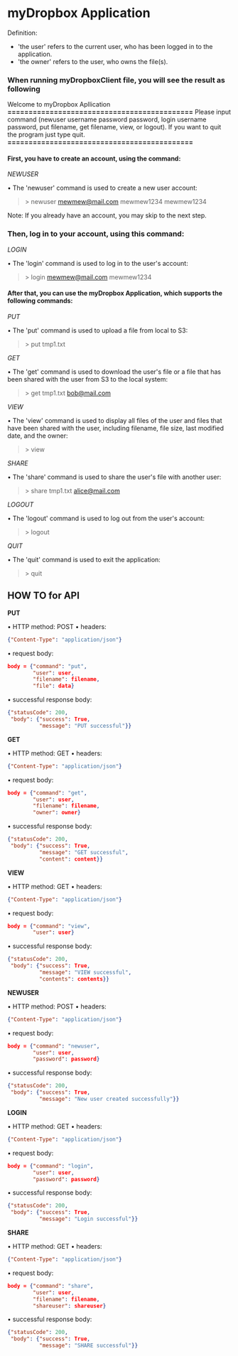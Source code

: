 # **myDropbox Application**

Definition:
- 'the user' refers to the current user, who has been logged in to the application.
- 'the owner' refers to the user, who owns the file(s).

### **When running myDropboxClient file, you will see the result as following**

Welcome to myDropbox Apllication
**============================================**
Please input command (newuser username password password, login
username password, put filename, get filename, view, or logout).
If you want to quit the program just type quit.
**============================================**

#### **First, you have to create an account, using the command:**

*NEWUSER*

• The 'newuser' command is used to create a new user account:

> \> newuser mewmew@mail.com mewmew1234 mewmew1234

Note: If you already have an account, you may skip to the next step.

### **Then, log in to your account, using this command:**

*LOGIN*

• The 'login' command is used to log in to the user's account:

> \> login mewmew@mail.com mewmew1234

#### **After that, you can use the myDropbox Application, which supports the following commands:**

*PUT*

• The 'put' command is used to upload a file from local to S3:

> \> put tmp1.txt

*GET*

• The 'get' command is used to download the user's file or a file that has been shared with the user from S3 to the local system:

> \> get tmp1.txt bob@mail.com

*VIEW*

• The 'view' command is used to display all files of the user and files that have been shared with the user, including filename, file size, last modified date, and the owner:

> \> view

*SHARE*

• The 'share' command is used to share the user's file with another user:

> \> share tmp1.txt alice@mail.com

*LOGOUT*

• The 'logout' command is used to log out from the user's account:

> \> logout

*QUIT*

• The 'quit' command is used to exit the application:

> \> quit


## **HOW TO for API**

**PUT**

• HTTP method: POST
• headers: 
```json
{"Content-Type": "application/json"}
```
• request body: 
```json
body = {"command": "put",
        "user": user,
        "filename": filename,
        "file": data}
```
• successful response body: 
```json
{"statusCode": 200,
 "body": {"success": True,
          "message": "PUT successful"}}
```
**GET**

• HTTP method: GET
• headers: 
```json
{"Content-Type": "application/json"}
```
• request body:  
```json
body = {"command": "get",
        "user": user,
        "filename": filename,
        "owner": owner}
```
• successful response body: 
```json
{"statusCode": 200,
 "body": {"success": True,
          "message": "GET successful",
          "content": content}}
```

**VIEW**

• HTTP method: GET
• headers: 
```json
{"Content-Type": "application/json"}
```
• request body:  
```json
body = {"command": "view",
        "user": user}
```
• successful response body: 
```json
{"statusCode": 200,
 "body": {"success": True,
          "message": "VIEW successful",
          "contents": contents}}
```
**NEWUSER**

• HTTP method: POST
• headers: 
```json
{"Content-Type": "application/json"}
```
• request body:  
```json
body = {"command": "newuser",
        "user": user,
        "password": password}
```
• successful response body: 
```json
{"statusCode": 200,
 "body": {"success": True,
          "message": "New user created successfully"}}
```
**LOGIN**

• HTTP method: GET
• headers: 
```json
{"Content-Type": "application/json"}
```
• request body:  
```json
body = {"command": "login",
        "user": user,
        "password": password}
```
• successful response body: 
```json
{"statusCode": 200,
 "body": {"success": True,
          "message": "Login successful"}}
```
**SHARE**

• HTTP method: GET
• headers: 
```json
{"Content-Type": "application/json"}
```
• request body:  
```json
body = {"command": "share",
        "user": user,
        "filename": filename,
        "shareuser": shareuser}
```
• successful response body: 
```json
{"statusCode": 200,
 "body": {"success": True,
          "message": "SHARE successful"}}
```